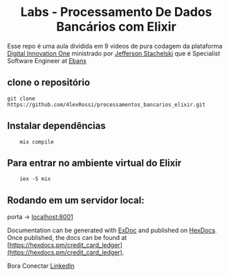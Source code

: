 <h1 align="center">Labs - Processamento De Dados Bancários com Elixir</h1>

Esse repo é uma aula dividida em 9 videos de pura codagem da plataforma 
[Digital Innovation One](https://digitalinnovation.one/sign-up?ref=QFX2ZVP4RU)
ministrado por [Jefferson Stachelski](https://www.linkedin.com/in/jeffhsta/) que é Specialist Software Engineer at [Ebanx](https://www.linkedin.com/company/ebanx/)

## clone o repositório 

`git clone https://github.com/4lexRossi/processamentos_bancarios_elixir.git`

## Instalar dependências
```
    mix compile
```

## Para entrar no ambiente virtual do Elixir
```
    iex -S mix
```
## Rodando em um servidor local:

porta -> [localhost:8001](http://localhost:9000/)



Documentation can be generated with [ExDoc](https://github.com/elixir-lang/ex_doc)
and published on [HexDocs](https://hexdocs.pm). Once published, the docs can
be found at [https://hexdocs.pm/credit_card_ledger](https://hexdocs.pm/credit_card_ledger).

Bora Conectar
[LinkedIn](https://www.linkedin.com/in/4lex/)
